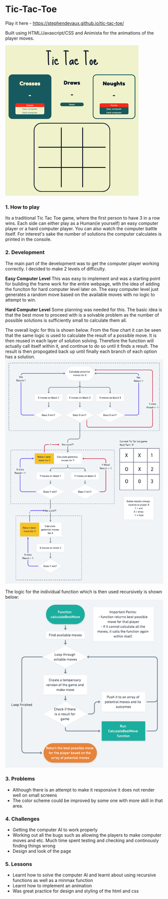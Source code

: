 # Tic-Tac-Toe

Play it here - https://stephendevaux.github.io/tic-tac-toe/

Built using HTML/Javascript/CSS and Animista for the animations of the player moves.

![alt text](https://github.com/StephenDeVaux/tic-tac-toe/blob/master/images/tictactoe.png?raw=true "Tic Tac Toe")

### 1. How to play
Its a traditional Tic Tac Toe game, where the first person to have 3 in a row wins. Each side can either play as a Human(ie yourself) an easy computer player or a hard computer player. You can also watch the computer battle itself. For interest's sake the number of solutions the computer calculates is printed in the console. 

### 2. Development
The main part of the development was to get the computer player working correctly. I decided to make 2 levels of difficulty. 

**Easy Computer Level** 
This was easy to implement and was a starting point for building the frame work for the entire webpage, with the idea of adding the funciton for hard computer level later on. The easy computer level just generates a random move based on the available moves with no logic to attempt to win. 

**Hard Computer Level** 
Some planning was needed for this. The basic idea is that the best move to proceed with is a solvable problem as the number of possible solutions is sufficiently small to calculate them all. 

The overall logic for this is shown below. From the flow chart it can be seen that the same logic is used to calculate the result of a possible move. It is then reused in each layer of solution solving. Therefore the function will actually call itself within it, and continue to do so until it finds a result. The result is then propogated back up until finally each branch of each option has a solution. 
![alt text](https://github.com/StephenDeVaux/tic-tac-toe/blob/master/images/OverAllLogic.png?raw=true "Tic Tac Toe")

The logic for the individual function which is then used recursively is shown below: 
![alt text](https://github.com/StephenDeVaux/tic-tac-toe/blob/master/images/FunctionLogic.png?raw=true "Tic Tac Toe")
 
### 3. Problems
- Although there is an attempt to make it responsive it does not render well on small screens
- The color scheme could be improved by some one with more skill in that area. 

### 4. Challenges
- Getting the computer AI to work properly
- Working out all the bugs such as allowing the players to make computer moves and etc. Much time spent testing and checking and continously finding things wrong
- Design and look of the page

### 5. Lessons
- Learnt how to solve the computer AI and learnt about using recursive functions as well as a minmax function
- Learnt how to implement an animation
- Was great practice for design and styling of the html and css

